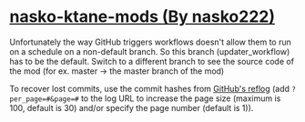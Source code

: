 # [nasko-ktane-mods (By nasko222)](https://github.com/nasko222/nasko-ktane-mods)

Unfortunately the way GitHub triggers workflows doesn't allow them to run on a schedule on a non-default branch. So this branch (updater_workflow) has to be the default. Switch to a different branch to see the source code of the mod (for ex. master -> the master branch of the mod)

To recover lost commits, use the commit hashes from [GitHub's reflog](https://api.github.com/repos/KtaneModules/nasko-ktane-mods-nasko222/events) (add `?per_page=#&page=#` to the log URL to increase the page size (maximum is 100, default is 30) and/or specify the page number (default is 1)).
